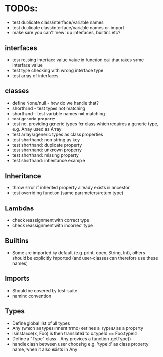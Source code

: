 # TODOs:
- test duplicate class/interface/variable names
- test duplicate class/interface/variable names on import
- make sure you can't 'new' up interfaces, builtins etc?

## interfaces
- test reusing interface value value in function call that takes same interface value
- test type checking with wrong interface type
- test array of interfaces

## classes
- define None/null - how do we handle that?
- shorthand - test types not matching
- shorthand - test variable names not matching
- test generic property
- test not providing generic types for class which requires a generic type, e.g. Array<Int> used as Array
- test arrays/generic types as class properties
- test shorthand: non-string as key
- test shorthand: duplicate property
- test shorthand: unknown property
- test shorthand: missing property
- test shorthand: inheritance example

## Inheritance
- throw error if inherited property already exists in ancestor
- test overriding function (same parameters/return type)

## Lambdas
- check reassignment with correct type
- check reassignment with incorrect type

## Builtins
- Some are imported by default (e.g. print, open, String, Int), others should be explicitly imported (and user-classes can therefore use these names)

## Imports
- Should be covered by test-suite
- naming convention

## Types
- Define global list of all types
- Any (which all types inherit frmo) defines a TypeID as a property
- isinstance(x, Foo) is then translated to x.typeId == Foo.typeId
- Define a "Type" class - Any provides a function .getType()
- handle clash between user choosing e.g. 'typeId' as class property name, when it also exists in Any